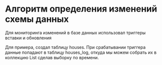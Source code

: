 # Алгоритм определения изменений схемы данных

Для мониторинга изменений в базе данных использовал триггеры вставки и обновления 

Для примера, создал таблицу houses. При срабатывании триггера данные попадают в таблицу houses_log, откуда мы можем собрать их в коллекцию List сделав выборку по времени.